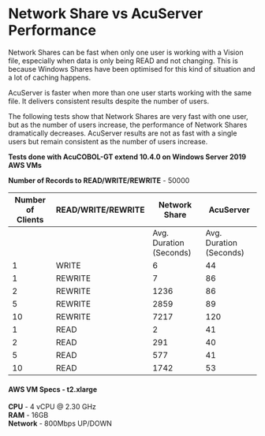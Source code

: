 # Network Share vs AcuServer Performance

Network Shares can be fast when only one user is working with a Vision file, especially when data is only being READ and not changing. This is because Windows Shares have been optimised for this kind of situation and a lot of caching happens.  

AcuServer is faster when more than one user starts working with the same file. It delivers consistent results despite the number of users.  

The following tests show that Network Shares are very fast with one user, but as the number of users increase, the performance of Network Shares dramatically decreases. AcuServer results are not as fast with a single users but remain consistent as the number of users increase.  

**Tests done with AcuCOBOL-GT extend 10.4.0 on Windows Server 2019 AWS VMs**  

**Number of Records to READ/WRITE/REWRITE** - 50000    

| Number of Clients | READ/WRITE/REWRITE | Network Share           | AcuServer               |
|-------------------|--------------------|-------------------------|-------------------------|
|                   |                    | Avg. Duration (Seconds) | Avg. Duration (Seconds) |
| 1                 | WRITE              | 6                       | 44                      |
| 1                 | REWRITE            | 7                       | 86                      |
| 2                 | REWRITE            | 1236                    | 86                      |
| 5                 | REWRITE            | 2859                    | 89                      |
| 10                | REWRITE            | 7217                    | 120                     |
| 1                 | READ               | 2                       | 41                      |
| 2                 | READ               | 291                     | 40                      |
| 5                 | READ               | 577                     | 41                      |
| 10                | READ               | 1742                    | 53                      |

#### AWS VM Specs - t2.xlarge
**CPU**	- 4 vCPU @ 2.30 GHz   
**RAM**	- 16GB  
**Network**	- 800Mbps UP/DOWN  

